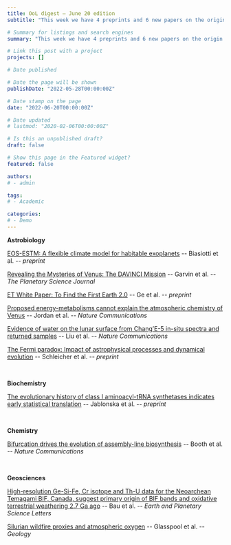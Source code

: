 ```yaml
---
title: OoL digest — June 20 edition
subtitle: "This week we have 4 preprints and 6 new papers on the origin of life. Enjoy!"

# Summary for listings and search engines
summary: "This week we have 4 preprints and 6 new papers on the origin of life. Enjoy!"

# Link this post with a project
projects: []

# Date published

# Date the page will be shown
publishDate: "2022-05-28T00:00:00Z"

# Date stamp on the page
date: "2022-06-20T00:00:00Z"

# Date updated
# lastmod: "2020-02-06T00:00:00Z"

# Is this an unpublished draft?
draft: false

# Show this page in the Featured widget?
featured: false

authors:
# - admin

tags:
# - Academic

categories:
# - Demo
---
```


**Astrobiology**

[EOS-ESTM: A flexible climate model for habitable exoplanets](https://doi.org/10.48550/arXiv.2206.05151) -- Biasiotti et al. -- *preprint*

[Revealing the Mysteries of Venus: The DAVINCI Mission](https://doi.org/10.3847/PSJ/ac63c2) -- Garvin et al. -- *The Planetary Science Journal*

[ET White Paper: To Find the First Earth 2.0](https://doi.org/10.48550/arXiv.2206.06693) -- Ge et al. -- *preprint*

[Proposed energy-metabolisms cannot explain the atmospheric chemistry of Venus](https://doi.org/10.1038/s41467-022-30804-8) -- Jordan et al. -- *Nature Communications*

[Evidence of water on the lunar surface from Chang’E-5 in-situ spectra and returned samples](https://doi.org/10.1038/s41467-022-30807-5) -- Liu et al. -- *Nature Communications*

[The Fermi paradox: Impact of astrophysical processes and dynamical evolution](https://doi.org/10.48550/arXiv.2206.06967) -- Schleicher et al. -- *preprint*

<br>

**Biochemistry**

[The evolutionary history of class I aminoacyl-tRNA synthetases indicates early statistical translation](https://doi.org/10.1101/2022.06.09.495570) -- Jablonska et al. -- *preprint*

<br>

**Chemistry**

[Bifurcation drives the evolution of assembly-line biosynthesis](https://doi.org/10.1038/s41467-022-30950-z) -- Booth et al. -- *Nature Communications*

<br>

**Geosciences**

[High-resolution Ge-Si-Fe, Cr isotope and Th-U data for the Neoarchean Temagami BIF, Canada, suggest primary origin of BIF bands and oxidative terrestrial weathering 2.7 Ga ago](https://doi.org/10.1016/j.epsl.2022.117579) -- Bau et al. -- *Earth and Planetary Science Letters*

[Silurian wildfire proxies and atmospheric oxygen](https://doi.org/10.1130/G50193.1) -- Glasspool et al. -- *Geology*

<br>

